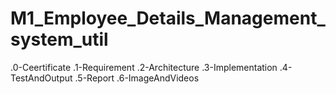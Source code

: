 # M1_Employee_Details_Management_system_util
.0-Ceertificate
.1-Requirement
.2-Architecture
.3-Implementation
.4-TestAndOutput
.5-Report
.6-ImageAndVideos
